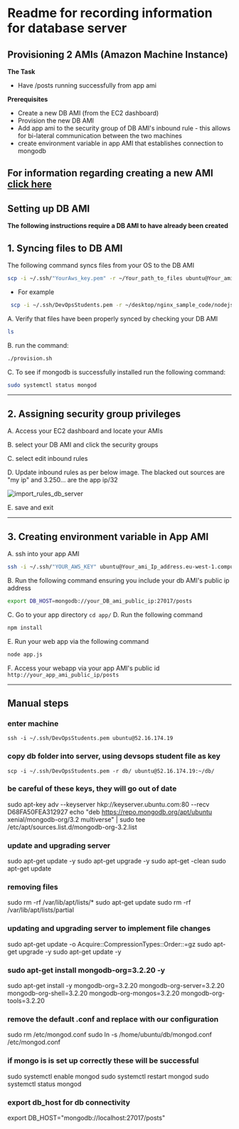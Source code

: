 # Readme for recording information for database server
## Provisioning 2 AMIs (Amazon Machine Instance) 
**The Task**
- Have /posts running successfully from app ami

**Prerequisites**
- Create a new DB AMI (from the EC2 dashboard)
- Provision the new DB AMI
- Add app ami to the security group of DB AMI's inbound rule - this allows for bi-lateral communication between the two machines
- create environment variable in app AMI that establishes connection to mongodb

**For information regarding creating a new AMI [click here](https://github.com/Lycurgus1/AWS_Start_code/blob/master/README.md)**
---

## Setting up DB AMI
**The following instructions require a DB AMI to have already been created**

## 1. Syncing files to DB AMI

The following command syncs files from your OS to the DB AMI

```bash
scp -i ~/.ssh/"YourAws_key.pem" -r ~/Your_path_to_files ubuntu@Your_ami_Ip_address:/home/ubuntu/
```

 - For example

```bash
 scp -i ~/.ssh/DevOpsStudents.pem -r ~/desktop/nginx_sample_code/nodejs-aws-deploy/environment/db ubuntu@ec2-54-76-170-201:/home/ubuntu/
```

A. Verify that files have been properly synced by checking your DB AMI
```bash
ls
```
B. run the command:
```bash
./provision.sh
```
C. To see if mongodb is successfully installed run the following command:

```bash
sudo systemctl status mongod
```
---

## 2. Assigning security group privileges  

A. Access your EC2 dashboard and locate your AMIs

B. select your DB AMI and click the security groups

C. select edit inbound rules

D. Update inbound rules as per below image. The blacked out sources are "my ip" and 3.250... are the app ip/32

![import_rules_db_server](imagesmd/lsoutput.jpeg)

E. save and exit

---

## 3. Creating environment variable in App AMI

A. ssh into your app AMI
```bash
ssh -i ~/.ssh/"YOUR_AWS_KEY" ubuntu@Your_ami_Ip_address.eu-west-1.compute.amazonaws.com
```

B. Run the following command ensuring you include your db AMI's public ip address
```bash
export DB_HOST=mongodb://your_DB_ami_public_ip:27017/posts
```
C. Go to your app directory
```cd app/```
D. Run the following command
```bash
npm install
```
E. Run your web app via the following command
 ```bash
 node app.js
 ```
F. Access your webapp via your app AMI's public id
```http://your_app_ami_public_ip/posts```

---

## Manual steps

### enter machine
```ssh -i ~/.ssh/DevOpsStudents.pem ubuntu@52.16.174.19```

### copy db folder into server, using devsops student file as key
```scp -i ~/.ssh/DevOpsStudents.pem -r db/ ubuntu@52.16.174.19:~/db/```

### be careful of these keys, they will go out of date
sudo apt-key adv --keyserver hkp://keyserver.ubuntu.com:80 --recv D68FA50FEA312927
echo "deb https://repo.mongodb.org/apt/ubuntu xenial/mongodb-org/3.2 multiverse" | sudo tee /etc/apt/sources.list.d/mongodb-org-3.2.list

### update and upgrading server
sudo apt-get update -y
sudo apt-get upgrade -y
sudo apt-get -clean
sudo apt-get update

### removing files
sudo rm -rf /var/lib/apt/lists/*
sudo apt-get update
sudo rm -rf /var/lib/apt/lists/partial

### updating and upgrading server to implement file changes
sudo apt-get update -o Acquire::CompressionTypes::Order::=gz
sudo apt-get upgrade -y
sudo apt-get update -y

### sudo apt-get install mongodb-org=3.2.20 -y
sudo apt-get install -y mongodb-org=3.2.20 mongodb-org-server=3.2.20 mongodb-org-shell=3.2.20 mongodb-org-mongos=3.2.20 mongodb-org-tools=3.2.20

### remove the default .conf and replace with our configuration
sudo rm /etc/mongod.conf
sudo ln -s /home/ubuntu/db/mongod.conf /etc/mongod.conf

### if mongo is is set up correctly these will be successful
sudo systemctl enable mongod
sudo systemctl restart mongod
sudo systemctl status mongod

### export db_host for db connectivity
export DB_HOST="mongodb://localhost:27017/posts"
